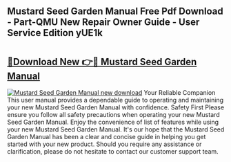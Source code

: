 ## Mustard Seed Garden Manual Free Pdf Download - Part-QMU New Repair Owner Guide - User Service Edition yUE1k

# <h2><a href="http://cf17997.oget.top/?id=Mustard+Seed+Garden+Manual">🔗Download New 👉🔴 Mustard Seed Garden Manual</a></h2>

[![Mustard Seed Garden Manual new download](https://i.imgur.com/5g1atiW.png)](http://cf17997.oget.top/?id=Mustard+Seed+Garden+Manual)
Your Reliable Companion This user manual provides a dependable guide to operating and maintaining your new Mustard Seed Garden Manual with confidence. Safety First Please ensure you follow all safety precautions when operating your new Mustard Seed Garden Manual. Enjoy the convenience of list of features while using your new Mustard Seed Garden Manual. It's our hope that the Mustard Seed Garden Manual has been a clear and concise guide in helping you get started with your new product. Should you require any assistance or clarification, please do not hesitate to contact our customer support team.

